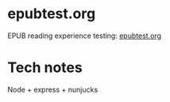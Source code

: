 # epubtest.org

EPUB reading experience testing: [epubtest.org](http://epubtest.org)

# Tech notes

Node + express + nunjucks
